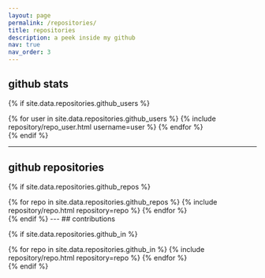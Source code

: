 ```yaml
---
layout: page
permalink: /repositories/
title: repositories
description: a peek inside my github
nav: true
nav_order: 3
---
```


## github stats

{% if site.data.repositories.github_users %}

<div class="repositories d-flex flex-wrap flex-md-row flex-column justify-content-between align-items-center">
  {% for user in site.data.repositories.github_users %}
    {% include repository/repo_user.html username=user %}
  {% endfor %}
</div>
{% endif %}

---

## github repositories

{% if site.data.repositories.github_repos %}

<div class="repositories d-flex flex-wrap flex-md-row flex-column justify-content-between align-items-center">
  {% for repo in site.data.repositories.github_repos %}
    {% include repository/repo.html repository=repo %}
  {% endfor %}
</div>
{% endif %}
---
## contributions

{% if site.data.repositories.github_in %}

<div class="repositories d-flex flex-wrap flex-md-row flex-column justify-content-between align-items-center">
  {% for repo in site.data.repositories.github_in %}
    {% include repository/repo.html repository=repo %}
  {% endfor %}
</div>
{% endif %}
